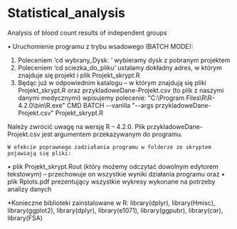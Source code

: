 # Statistical_analysis
 Analysis of blood count results of independent groups 

•	Uruchomienie programu z trybu wsadowego (BATCH MODE):
1)	Poleceniem ‘cd wybrany_Dysk: ‘ wybieramy dysk z pobranym projektem 
2)	Poleceniem ‘cd sciezka_do_pliku’ ustalamy dokładny adres, w którym znajduje się projekt i plik Projekt_skrypt.R
3)	Będąc już w odpowiednim katalogu – w którym znajdują się pliki Projekt_skrypt.R oraz przykladoweDane-Projekt.csv (to plik z naszymi danymi medycznymi) wpisujemy polecenie:
    "C:\Program Files\R\R-4.2.0\bin\R.exe" CMD BATCH --vanilla "--args przykladoweDane-Projekt.csv" Projekt_skrypt.R

Należy zwrócić uwagę na wersję R – 4.2.0. 
Plik przykladoweDane-Projekt.csv jest argumentem przekazywanym do programu.

    W efekcie poprawnego zadziałania programu w folderze ze skryptem pojawiają się pliki: 
•	plik Projekt_skrypt.Rout (który możemy odczytać dowolnym edytorem tekstowym) – przechowuje on wszystkie wyniki działania programu oraz 
•	plik Rplots.pdf prezentujący wszystkie wykresy wykonane na potrzeby analizy danych
 

*Konieczne biblioteki zainstalowane w R:
library(dplyr), library(Hmisc), library(ggplot2), library(dplyr), library(e1071), library(ggpubr), library(car), library(FSA)
